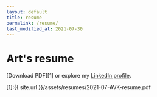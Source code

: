```yaml
---
layout: default
title: resume
permalink: /resume/
last_modified_at: 2021-07-30
---
```


# Art's resume

[Download PDF][1] or explore my <a href="https://www.linkedin.com/in/{{ site.linkedin_username }}" target="_blank">LinkedIn profile</a>.

[1]:{{ site.url }}/assets/resumes/2021-07-AVK-resume.pdf
